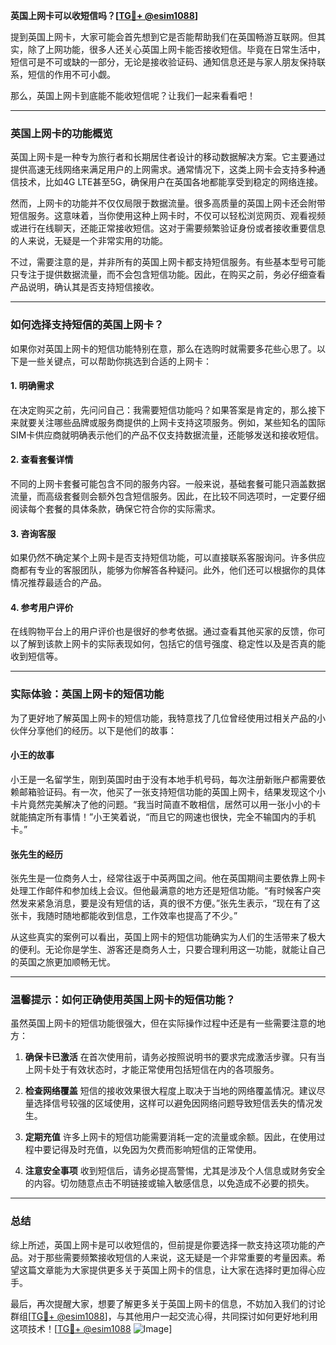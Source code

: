 **英国上网卡可以收短信吗？[[TG💪+ @esim1088](https://t.me/s/esim1088)]**

提到英国上网卡，大家可能会首先想到它是否能帮助我们在英国畅游互联网。但其实，除了上网功能，很多人还关心英国上网卡能否接收短信。毕竟在日常生活中，短信可是不可或缺的一部分，无论是接收验证码、通知信息还是与家人朋友保持联系，短信的作用不可小觑。

那么，英国上网卡到底能不能收短信呢？让我们一起来看看吧！

---

### 英国上网卡的功能概览

英国上网卡是一种专为旅行者和长期居住者设计的移动数据解决方案。它主要通过提供高速无线网络来满足用户的上网需求。通常情况下，这类上网卡会支持多种通信技术，比如4G LTE甚至5G，确保用户在英国各地都能享受到稳定的网络连接。

然而，上网卡的功能并不仅仅局限于数据流量。很多高质量的英国上网卡还会附带短信服务。这意味着，当你使用这种上网卡时，不仅可以轻松浏览网页、观看视频或进行在线聊天，还能正常接收短信。这对于需要频繁验证身份或者接收重要信息的人来说，无疑是一个非常实用的功能。

不过，需要注意的是，并非所有的英国上网卡都支持短信服务。有些基本型号可能只专注于提供数据流量，而不会包含短信功能。因此，在购买之前，务必仔细查看产品说明，确认其是否支持短信接收。

---

### 如何选择支持短信的英国上网卡？

如果你对英国上网卡的短信功能特别在意，那么在选购时就需要多花些心思了。以下是一些关键点，可以帮助你挑选到合适的上网卡：

#### 1. **明确需求**
   在决定购买之前，先问问自己：我需要短信功能吗？如果答案是肯定的，那么接下来就要关注哪些品牌或服务商提供的上网卡支持这项服务。例如，某些知名的国际SIM卡供应商就明确表示他们的产品不仅支持数据流量，还能够发送和接收短信。

#### 2. **查看套餐详情**
   不同的上网卡套餐可能包含不同的服务内容。一般来说，基础套餐可能只涵盖数据流量，而高级套餐则会额外包含短信服务。因此，在比较不同选项时，一定要仔细阅读每个套餐的具体条款，确保它符合你的实际需求。

#### 3. **咨询客服**
   如果仍然不确定某个上网卡是否支持短信功能，可以直接联系客服询问。许多供应商都有专业的客服团队，能够为你解答各种疑问。此外，他们还可以根据你的具体情况推荐最适合的产品。

#### 4. **参考用户评价**
   在线购物平台上的用户评价也是很好的参考依据。通过查看其他买家的反馈，你可以了解到该款上网卡的实际表现如何，包括它的信号强度、稳定性以及是否真的能收到短信等。

---

### 实际体验：英国上网卡的短信功能

为了更好地了解英国上网卡的短信功能，我特意找了几位曾经使用过相关产品的小伙伴分享他们的经历。以下是他们的故事：

#### 小王的故事
小王是一名留学生，刚到英国时由于没有本地手机号码，每次注册新账户都需要依赖邮箱验证码。有一次，他买了一张支持短信功能的英国上网卡，结果发现这个小卡片竟然完美解决了他的问题。“我当时简直不敢相信，居然可以用一张小小的卡就能搞定所有事情！”小王笑着说，“而且它的网速也很快，完全不输国内的手机卡。”

#### 张先生的经历
张先生是一位商务人士，经常往返于中英两国之间。他在英国期间主要依靠上网卡处理工作邮件和参加线上会议。但他最满意的地方还是短信功能。“有时候客户突然发来紧急消息，要是没有短信的话，真的很不方便。”张先生表示，“现在有了这张卡，我随时随地都能收到信息，工作效率也提高了不少。”

从这些真实的案例可以看出，英国上网卡的短信功能确实为人们的生活带来了极大的便利。无论你是学生、游客还是商务人士，只要合理利用这一功能，就能让自己的英国之旅更加顺畅无忧。

---

### 温馨提示：如何正确使用英国上网卡的短信功能？

虽然英国上网卡的短信功能很强大，但在实际操作过程中还是有一些需要注意的地方：

1. **确保卡已激活**
   在首次使用前，请务必按照说明书的要求完成激活步骤。只有当上网卡处于有效状态时，才能正常使用包括短信在内的各项服务。

2. **检查网络覆盖**
   短信的接收效果很大程度上取决于当地的网络覆盖情况。建议尽量选择信号较强的区域使用，这样可以避免因网络问题导致短信丢失的情况发生。

3. **定期充值**
   许多上网卡的短信功能需要消耗一定的流量或余额。因此，在使用过程中要记得及时充值，以免因为欠费而影响短信的正常使用。

4. **注意安全事项**
   收到短信后，请务必提高警惕，尤其是涉及个人信息或财务安全的内容。切勿随意点击不明链接或输入敏感信息，以免造成不必要的损失。

---

### 总结

综上所述，英国上网卡是可以收短信的，但前提是你要选择一款支持这项功能的产品。对于那些需要频繁接收短信的人来说，这无疑是一个非常重要的考量因素。希望这篇文章能为大家提供更多关于英国上网卡的信息，让大家在选择时更加得心应手。

最后，再次提醒大家，想要了解更多关于英国上网卡的信息，不妨加入我们的讨论群组[[TG💪+ @esim1088](https://t.me/s/esim1088)]，与其他用户一起交流心得，共同探讨如何更好地利用这项技术！[[TG💪+ @esim1088](https://t.me/s/esim1088) ![Image](https://i.postimg.cc/4NQfJmqS/Snipaste-2025-05-13-00-14-12.png)]